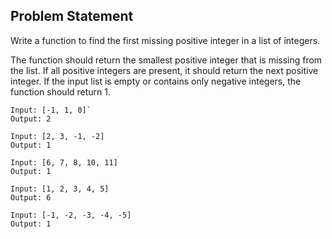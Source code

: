 ## Problem Statement

Write a function to find the first missing positive integer in a list of integers.

The function should return the smallest positive integer that is missing from the list. If all positive integers are
present, it should return the next positive integer. If the input list is empty or contains only negative integers,
the function should return 1.

```
Input: [-1, 1, 0]`
Output: 2

Input: [2, 3, -1, -2]
Output: 1

Input: [6, 7, 8, 10, 11]
Output: 1

Input: [1, 2, 3, 4, 5]
Output: 6

Input: [-1, -2, -3, -4, -5]
Output: 1
```